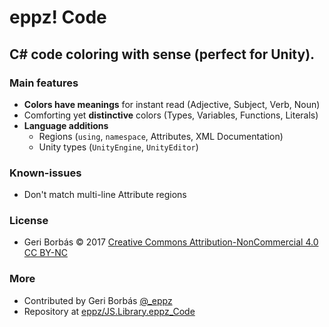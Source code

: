 # eppz! Code
## C# code **coloring with sense** (perfect for Unity).


### Main features

* **Colors have meanings** for instant read (Adjective, Subject, Verb, Noun)
* Comforting yet **distinctive** colors (Types, Variables, Functions, Literals)
* **Language additions**
    + Regions (`using`, `namespace`, Attributes, XML Documentation)
    + Unity types (`UnityEngine`, `UnityEditor`)


### Known-issues

* Don't match multi-line Attribute regions


### License

* Geri Borbás © 2017 [Creative Commons Attribution-NonCommercial 4.0 CC BY-NC](https://creativecommons.org/licenses/by-nc/4.0/legalcode)


### More

* Contributed by Geri Borbás [@_eppz](http://twitter.com/_eppz)
* Repository at [eppz/JS.Library.eppz_Code](https://github.com/eppz/VSCode.Extension.eppz_Code.git)
